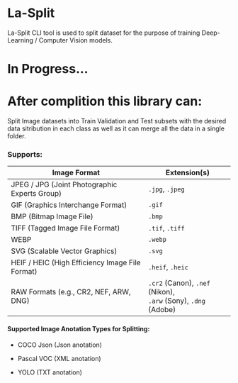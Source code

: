 # La-Split

La-Split CLI tool is used to split dataset for the purpose of training Deep-Learning / Computer Vision models.

# **In Progress...**

# After complition this library can:

Split Image datasets into Train Validation and Test subsets with the desired data sitribution in each class as well as it can merge all the data in a single folder.

### Supports:

| Image Format                                    | Extension(s)                                                                |
| ----------------------------------------------- | --------------------------------------------------------------------------- |
| JPEG / JPG (Joint Photographic Experts Group)   | `.jpg`, `.jpeg`                                                         |
| GIF (Graphics Interchange Format)               | `.gif`                                                                    |
| BMP (Bitmap Image File)                         | `.bmp`                                                                    |
| TIFF (Tagged Image File Format)                 | `.tif`, `.tiff`                                                         |
| WEBP                                            | `.webp`                                                                   |
| SVG (Scalable Vector Graphics)                  | `.svg`                                                                    |
| HEIF / HEIC (High Efficiency Image File Format) | `.heif`, `.heic`                                                        |
| RAW Formats (e.g., CR2, NEF, ARW, DNG)          | `.cr2` (Canon), `.nef` (Nikon), <br />`.arw` (Sony), `.dng` (Adobe) |

#### Supported Image Anotation Types for Splitting:

* COCO Json (Json anotation)
* Pascal VOC (XML anotation)

* YOLO (TXT anotation)
